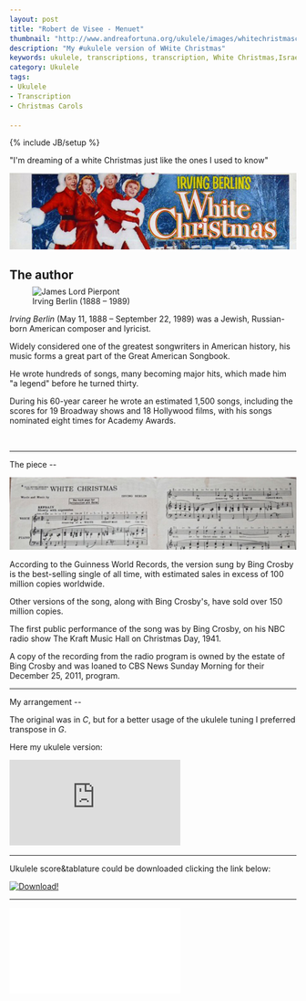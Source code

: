 ```yaml
---
layout: post
title: "Robert de Visee - Menuet"
thumbnail: "http://www.andreafortuna.org/ukulele/images/whitechristmascover.jpg"
description: "My #ukulele version of WHite Christmas"
keywords: ukulele, transcriptions, transcription, White Christmas,Israel Isidore Baline, Bing Crosby, music, fingerstyle
category: Ukulele
tags: 
- Ukulele
- Transcription
- Christmas Carols

---
```

{% include JB/setup %}

"I'm dreaming of a white Christmas just like the ones I used to know"

![whitechristmas](/ukulele/images/whitechristmascover.jpg)
<!-- more -->

The author
--
<figure style="margin-top:-10px;">
  <img src="https://upload.wikimedia.org/wikipedia/commons/thumb/d/da/BerlinPortrait1.jpg/220px-BerlinPortrait1.jpg" alt="James Lord Pierpont">
  <figcaption>Irving Berlin (1888 – 1989)</figcaption>
</figure>

*Irving Berlin* (May 11, 1888 – September 22, 1989) was a Jewish, Russian-born American composer and lyricist. 

Widely considered one of the greatest songwriters in American history, his music forms a great part of the Great American Songbook.

He wrote hundreds of songs, many becoming major hits, which made him "a legend" before he turned thirty. 

During his 60-year career he wrote an estimated 1,500 songs, including the scores for 19 Broadway shows and 18 Hollywood films, with his songs nominated eight times for Academy Awards.

<br>
<hr>
The piece
--

![original score](/ukulele/images/whitechristmas.jpg)

According to the Guinness World Records, the version sung by Bing Crosby is the best-selling single of all time, with estimated sales in excess of 100 million copies worldwide.

Other versions of the song, along with Bing Crosby's, have sold over 150 million copies.

The first public performance of the song was by Bing Crosby, on his NBC radio show The Kraft Music Hall on Christmas Day, 1941.

A copy of the recording from the radio program is owned by the estate of Bing Crosby and was loaned to CBS News Sunday Morning for their December 25, 2011, program.

<hr>
My arrangement
--

The original was in *C*, but for a better usage of the ukulele tuning I preferred transpose in *G*.

Here my ukulele version:

<div class="video-container">
<iframe src="https://www.youtube.com/embed/Ha6-O7P2kLI" frameborder="0" allowfullscreen></iframe>
</div>

<hr/>

Ukulele score&tablature could be downloaded clicking the link below:

[![Download!](http://www.andreafortuna.org/images/Download-PDF-Button.png)](http://www.andreafortuna.org/ukulele/files/White_Christmas.pdf)

<hr/>
<div class="video-container">
<embed src="/ukulele/files/White_Christmas.pdf" pluginspage="http://www.adobe.com/products/acrobat/readstep2.html">
</div>